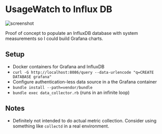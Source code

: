 # UsageWatch to Influx DB

![screenshot](https://cloud.githubusercontent.com/assets/80459/22616085/60744084-ea6b-11e6-948f-f5c939072585.png)

Proof of concept to populate an InfluxDB database with system measurements so I could build Grafana charts.

## Setup

- Docker containers for Grafana and InfluxDB
- `curl -G http://localhost:8086/query --data-urlencode "q=CREATE DATABASE grafana"`
- Configure authentication-less data source in a the Grafana container
- `bundle install --path=vendor/bundle`
- `bundle exec data_collector.rb` (runs in an infinite loop)

## Notes

- Definitely not intended to do actual metric collection. Consider using something like `collectd` in a real environment.
